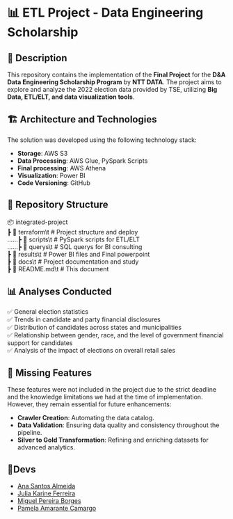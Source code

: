 # 📊 ETL Project - Data Engineering Scholarship

## 📌 Description  
This repository contains the implementation of the **Final Project** for the **D&A Data Engineering Scholarship Program** by **NTT DATA**. The project aims to explore and analyze the 2022 election data provided by TSE, utilizing **Big Data, ETL/ELT, and data visualization tools**.  

## 🏗️ Architecture and Technologies  
The solution was developed using the following technology stack:  

- **Storage**: AWS S3  
- **Data Processing**: AWS Glue, PySpark Scripts
- **Final processing**: AWS Athena
- **Visualization**: Power BI  
- **Code Versioning**: GitHub
  
## 📂 Repository Structure  

📦 integrated-project    
┣ 📂 terraform\t            # Project structure and deploy  
......┣ 📂 scripts\t           # PySpark scripts for ETL/ELT  
......┣ 📂 querys\t            # SQL querys for BI consulting\
┣ 📂 results\t              # Power BI files and Final powerpoint  
┣ 📂 docs\t                 # Project documentation and study\
┣ 📜 README.md\t            # This document  

## 📊 Analyses Conducted  
✅ General election statistics  
✅ Trends in candidate and party financial disclosures  
✅ Distribution of candidates across states and municipalities \
✅ Relationship between gender, race, and the level of government financial support for candidates\
✅ Analysis of the impact of elections on overall retail sales

## 🚧 Missing Features  
These features were not included in the project due to the strict deadline and the knowledge limitations we had at the time of implementation. However, they remain essential for future enhancements:
- **Crawler Creation**: Automating the data catalog.  
- **Data Validation**: Ensuring data quality and consistency throughout the pipeline.  
- **Silver to Gold Transformation**: Refining and enriching datasets for advanced analytics.

## 👾Devs
- [Ana Santos Almeida](https://github.com/na-beatriz)
- [Julia Karine Ferreira](https://github.com/jkarinefctt)
- [Miguel Pereira Borges](https://github.com/MiguellBorgess)
- [Pamela Amarante Camargo](https://github.com/pamelaamarantes)
